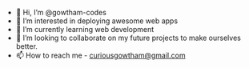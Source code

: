 - 👋 Hi, I’m @gowtham-codes
- 👀 I’m interested in deploying awesome web apps
- 🌱 I’m currently learning web development
- 💞️ I’m looking to collaborate on my future projects to make ourselves better.
- 📫 How to reach me - curiousgowtham@gmail.com
